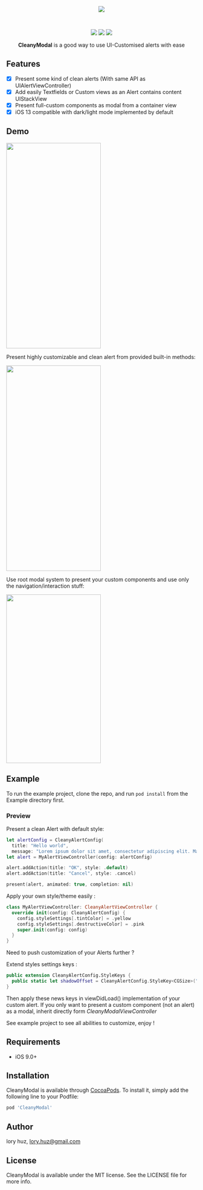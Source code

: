 <p align="center">
<img src="https://user-images.githubusercontent.com/3198863/51546931-839ac800-1e65-11e9-89a0-aa0d79e25e61.png" />
</p>
<br />
<p align="center">
<a href="http://cocoapods.org/pods/CleanyModal"><img src="https://img.shields.io/cocoapods/v/CleanyModal.svg?style=flat"/></a>
<a href="http://cocoapods.org/pods/CleanyModal"><img src="https://img.shields.io/cocoapods/l/CleanyModal.svg?style=flat"/></a>
<a href="http://cocoapods.org/pods/CleanyModal"><img src="https://img.shields.io/cocoapods/p/CleanyModal.svg?style=flat"/></a>
</p>

<p align="center"><strong>CleanyModal</strong> is a good way to use UI-Customised alerts with ease</p>

## Features

- [x] Present some kind of clean alerts (With same API as UIAlertViewController)
- [x] Add easily Textfields or Custom views as an Alert contains content UIStackView
- [x] Present full-custom components as modal from a container view
- [x] iOS 13 compatible with dark/light mode implemented by default

## Demo

<img src="https://user-images.githubusercontent.com/3198863/51548417-91058180-1e68-11e9-955b-2a7238a09afb.gif" width="250" height="542" />

Present highly customizable and clean alert from provided built-in methods:

<img src="https://user-images.githubusercontent.com/3198863/44787753-4c670a00-ab98-11e8-869e-a219c82633c0.jpeg" width="250" height="542" />

Use root modal system to present your custom components and use only the navigation/interaction stuff:

<img src="https://user-images.githubusercontent.com/3198863/38334728-783ae638-385c-11e8-82bf-b6fa65e528ce.jpeg" width="250" height="445" />

## Example

To run the example project, clone the repo, and run `pod install` from the Example directory first.

### Preview

Present a clean Alert with default style:

```swift
let alertConfig = CleanyAlertConfig(
  title: "Hello world",
  message: "Lorem ipsum dolor sit amet, consectetur adipiscing elit. Maecenas sed massa a magna semper semper a eget justo")
let alert = MyAlertViewController(config: alertConfig)

alert.addAction(title: "OK", style: .default)
alert.addAction(title: "Cancel", style: .cancel)

present(alert, animated: true, completion: nil)
```

Apply your own style/theme easily :

```swift
class MyAlertViewController: CleanyAlertViewController {
  override init(config: CleanyAlertConfig) {
    config.styleSettings[.tintColor] = .yellow
    config.styleSettings[.destructiveColor] = .pink
    super.init(config: config)
  }
}
```
Need to push customization of your Alerts further ? 

Extend styles settings keys :

```swift
public extension CleanyAlertConfig.StyleKeys {
  public static let shadowOffset = CleanyAlertConfig.StyleKey<CGSize>("shadowOffset")
}
```
Then apply these news keys in viewDidLoad() implementation of your custom alert.
If you only want to present a custom component (not an alert) as a modal, inherit directly form *CleanyModalViewController*

See example project to see all abilities to customize, enjoy !

## Requirements

- iOS 9.0+

## Installation

CleanyModal is available through [CocoaPods](http://cocoapods.org). To install
it, simply add the following line to your Podfile:

```ruby
pod 'CleanyModal'
```

## Author

lory huz, lory.huz@gmail.com

## License

CleanyModal is available under the MIT license. See the LICENSE file for more info.
